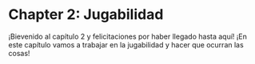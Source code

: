 # Chapter 2: Jugabilidad
¡Bievenido al capítulo 2 y felicitaciones por haber llegado hasta aquí! ¡En este capítulo vamos a trabajar en la jugabilidad y hacer que ocurran las cosas!
